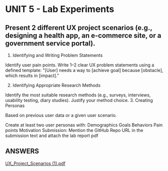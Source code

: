 # UNIT 5 - Lab Experiments

## Present 2 different UX project scenarios (e.g., designing a health app, an e-commerce site, or a government service portal).

1. Identifying and Writing Problem Statements

Identify user pain points.
Write 1–2 clear UX problem statements using a defined template:
"[User] needs a way to [achieve goal] because [obstacle], which results in [impact]."

 2. Identifying Appropriate Research Methods

Identify the most suitable research methods (e.g., surveys, interviews, usability testing, diary studies).
Justify your method choice.
 3. Creating Personas

 Based on previous user data or a given user scenario.

Create at least two user personas with:
Demographics
Goals
Behaviors
Pain points
Motivation
Submission: Mention the GitHub Repo URL in the submission text and attach the lab report pdf

## ANSWERS


[UX_Project_Scenarios (1).pdf](https://github.com/user-attachments/files/20643839/UX_Project_Scenarios.1.pdf)
